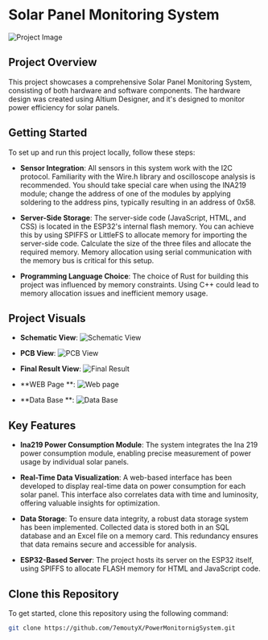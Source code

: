 # Solar Panel Monitoring System

![Project Image](https://github.com/7emoutyX/PowerMonitornigSystem/assets/110437117/2fd46930-24d7-4bea-8cef-d97fd0ab4118)


## Project Overview

This project showcases a comprehensive Solar Panel Monitoring System, consisting of both hardware and software components. The hardware design was created using Altium Designer, and it's designed to monitor power efficiency for solar panels.

## Getting Started

To set up and run this project locally, follow these steps:

- **Sensor Integration**: All sensors in this system work with the I2C protocol. Familiarity with the Wire.h library and oscilloscope analysis is recommended. You should take special care when using the INA219 module; change the address of one of the modules by applying soldering to the address pins, typically resulting in an address of 0x58.

- **Server-Side Storage**: The server-side code (JavaScript, HTML, and CSS) is located in the ESP32's internal flash memory. You can achieve this by using SPIFFS or LittleFS to allocate memory for importing the server-side code. Calculate the size of the three files and allocate the required memory. Memory allocation using serial communication with the memory bus is critical for this setup.

- **Programming Language Choice**: The choice of Rust for building this project was influenced by memory constraints. Using C++ could lead to memory allocation issues and inefficient memory usage.

## Project Visuals

- **Schematic View**:
  ![Schematic View](https://github.com/7emoutyX/PowerMonitornigSystem/assets/110437117/268079d6-3249-47e8-a7c4-717cad6717f7)

- **PCB View**:
  ![PCB View](https://github.com/7emoutyX/PowerMonitornigSystem/assets/110437117/771c7a3f-80ce-4d7c-80d5-b4f9bccd90c3)

- **Final Result View**:
  ![Final Result](https://github.com/7emoutyX/PowerMonitornigSystem/assets/110437117/e7882d66-13a1-452a-991a-a40cd58b6f5f)
- **WEB Page **:
  ![Web page](https://github.com/7emoutyX/PowerMonitornigSystem/assets/110437117/2fd46930-24d7-4bea-8cef-d97fd0ab4118)
- **Data Base **:
  ![Data Base](https://github.com/7emoutyX/PowerMonitornigSystem/assets/110437117/0e1d92c3-d478-4923-b379-a2e3de8d5393)

## Key Features

- **Ina219 Power Consumption Module**: The system integrates the Ina 219 power consumption module, enabling precise measurement of power usage by individual solar panels.

- **Real-Time Data Visualization**: A web-based interface has been developed to display real-time data on power consumption for each solar panel. This interface also correlates data with time and luminosity, offering valuable insights for optimization.

- **Data Storage**: To ensure data integrity, a robust data storage system has been implemented. Collected data is stored both in an SQL database and an Excel file on a memory card. This redundancy ensures that data remains secure and accessible for analysis.

- **ESP32-Based Server**: The project hosts its server on the ESP32 itself, using SPIFFS to allocate FLASH memory for HTML and JavaScript code.

## Clone this Repository

To get started, clone this repository using the following command:

```bash
git clone https://github.com/7emoutyX/PowerMonitornigSystem.git
